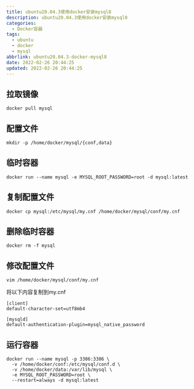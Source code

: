 ```yaml
---
title: ubuntu20.04.3使用docker安装mysql8
description: ubuntu20.04.3使用docker安装mysql8
categories:
  - Docker容器
tags:
  - ubuntu
  - docker
  - mysql
abbrlink: ubuntu20.04.3-docker-mysql8
date: 2022-02-26 20:44:25
updated: 2022-02-26 20:44:25
---
```


## 拉取镜像

```Shell
docker pull mysql
```

## 配置文件
```Shell
mkdir -p /home/docker/mysql/{conf,data}
```

## 临时容器

```Shell
docker run --name mysql -e MYSQL_ROOT_PASSWORD=root -d mysql:latest
```

## 复制配置文件

```Shell
docker cp mysql:/etc/mysql/my.cnf /home/docker/mysql/conf/my.cnf
```

## 删除临时容器

```Shell
docker rm -f mysql
```

## 修改配置文件

```Shell
vim /home/docker/mysql/conf/my.cnf
```

将以下内容复制到my.cnf

```Text
[client]
default-character-set=utf8mb4

[mysqld]
default-authentication-plugin=mysql_native_password
```

## 运行容器

```Shell
docker run --name mysql -p 3306:3306 \
  -v /home/docker/conf:/etc/mysql/conf.d \
  -v /home/docker/data:/var/lib/mysql \
  -e MYSQL_ROOT_PASSWORD=root \
  --restart=always -d mysql:latest
```